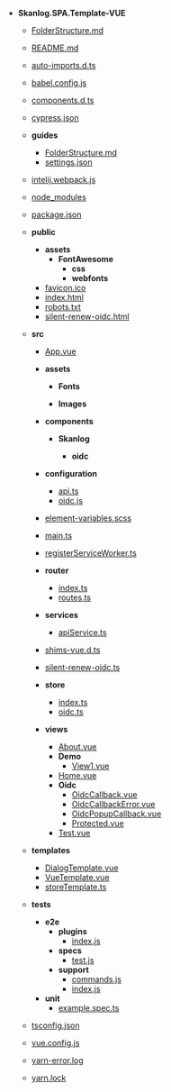 - **Skanlog.SPA.Template\-VUE**

  - [FolderStructure.md](FolderStructure.md)
  - [README.md](README.md)
  - [auto\-imports.d.ts](auto-imports.d.ts)
  - [babel.config.js](babel.config.js)
  - [components.d.ts](components.d.ts)
  - [cypress.json](cypress.json)
  - **guides**
    - [FolderStructure.md](guides/FolderStructure.md)
    - [settings.json](guides/settings.json)
  - [intelij.webpack.js](intelij.webpack.js)
  - [node_modules](node_modules)
  - [package.json](package.json)
  - **public**
    - **assets**
      - **FontAwesome**
        - **css**
        - **webfonts**
    - [favicon.ico](public/favicon.ico)
    - [index.html](public/index.html)
    - [robots.txt](public/robots.txt)
    - [silent\-renew\-oidc.html](public/silent-renew-oidc.html)
  - **src**

    - [App.vue](src/App.vue)
    - **assets**

      - **Fonts**

      - **Images**

    - **components**

      - **Skanlog**

        - **oidc**

    - **configuration**
      - [api.ts](src/configuration/api.ts)
      - [oidc.js](src/configuration/oidc.js)
    - [element\-variables.scss](src/element-variables.scss)
    - [main.ts](src/main.ts)
    - [registerServiceWorker.ts](src/registerServiceWorker.ts)
    - **router**
      - [index.ts](src/router/index.ts)
      - [routes.ts](src/router/routes.ts)
    - **services**
      - [apiService.ts](src/services/apiService.ts)
    - [shims\-vue.d.ts](src/shims-vue.d.ts)
    - [silent\-renew\-oidc.ts](src/silent-renew-oidc.ts)
    - **store**
      - [index.ts](src/store/index.ts)
      - [oidc.ts](src/store/oidc.ts)
    - **views**
      - [About.vue](src/views/About.vue)
      - **Demo**
        - [View1.vue](src/views/Demo/View1.vue)
      - [Home.vue](src/views/Home.vue)
      - **Oidc**
        - [OidcCallback.vue](src/views/Oidc/OidcCallback.vue)
        - [OidcCallbackError.vue](src/views/Oidc/OidcCallbackError.vue)
        - [OidcPopupCallback.vue](src/views/Oidc/OidcPopupCallback.vue)
        - [Protected.vue](src/views/Oidc/Protected.vue)
      - [Test.vue](src/views/Test.vue)

  - **templates**
    - [DialogTemplate.vue](templates/DialogTemplate.vue)
    - [VueTemplate.vue](templates/VueTemplate.vue)
    - [storeTemplate.ts](templates/storeTemplate.ts)
  - **tests**
    - **e2e**
      - **plugins**
        - [index.js](tests/e2e/plugins/index.js)
      - **specs**
        - [test.js](tests/e2e/specs/test.js)
      - **support**
        - [commands.js](tests/e2e/support/commands.js)
        - [index.js](tests/e2e/support/index.js)
    - **unit**
      - [example.spec.ts](tests/unit/example.spec.ts)
  - [tsconfig.json](tsconfig.json)
  - [vue.config.js](vue.config.js)
  - [yarn\-error.log](yarn-error.log)
  - [yarn.lock](yarn.lock)
